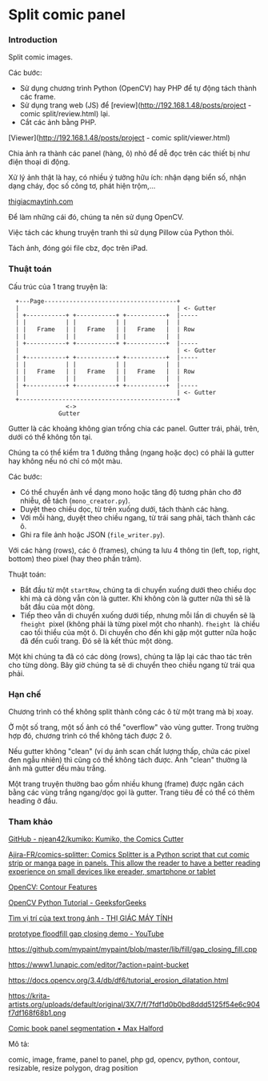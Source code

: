 # Split comic panel

### Introduction

Split comic images.

Các bước:

- Sử dụng chương trình Python (OpenCV) hay PHP để tự động tách thành các frame.
- Sử dụng trang web (JS) để [review](http://192.168.1.48/posts/project - comic split/review.html) lại.
- Cắt các ảnh bằng PHP.

[Viewer](http://192.168.1.48/posts/project - comic split/viewer.html)

Chia ảnh ra thành các panel (hàng, ô) nhỏ để dễ đọc trên các thiết bị như điện thoại di động.

Xử lý ảnh thật là hay, có nhiều ý tưởng hữu ích: nhận dạng biển số, nhận dạng cháy, đọc số công tơ, phát hiện trộm,...

[thigiacmaytinh.com](https://thigiacmaytinh.com/)

Để làm những cái đó, chúng ta nên sử dụng OpenCV.

Việc tách các khung truyện tranh thì sử dụng Pillow của Python thôi.

Tách ảnh, đóng gói file cbz, đọc trên iPad.

### Thuật toán

Cấu trúc của 1 trang truyện là:

```
  +---Page-------------------------------------+
  |                                            | <- Gutter
  | +-----------+ +-----------+ +-----------+  |-----
  | |           | |           | |           |  |
  | |   Frame   | |   Frame   | |   Frame   |  | Row
  | |           | |           | |           |  |
  | +-----------+ +-----------+ +-----------+  |-----
  |                                            | <- Gutter
  | +-----------+ +-----------+ +-----------+  |-----
  | |           | |           | |           |  |
  | |   Frame   | |   Frame   | |   Frame   |  | Row
  | |           | |           | |           |  |
  | +-----------+ +-----------+ +-----------+  |-----
  |                                            | <- Gutter
  +--------------------------------------------+
                <->
              Gutter
```

Gutter là các khoảng không gian trống chia các panel. Gutter trái, phải, trên, dưới có thể không tồn tại.

Chúng ta có thể kiểm tra 1 đường thẳng (ngang hoặc dọc) có phải là gutter hay không nếu nó chỉ có một màu.

Các bước:

- Có thể chuyển ảnh về dạng mono hoặc tăng độ tương phản cho đỡ nhiễu, dễ tách (`mono_creator.py`).
- Duyệt theo chiều dọc, từ trên xuống dưới, tách thành các hàng.
- Với mỗi hàng, duyệt theo chiều ngang, từ trái sang phải, tách thành các ô.
- Ghi ra file ảnh hoặc JSON (`file_writer.py`).

Với các hàng (rows), các ô (frames), chúng ta lưu 4 thông tin (left, top, right, bottom) theo pixel (hay theo phần trăm).

Thuật toán:

- Bắt đầu từ một `startRow`, chúng ta di chuyển xuống dưới theo chiều dọc khi mà cả dòng vẫn còn là gutter. Khi không còn là gutter nữa thì sẽ là bắt đầu của một dòng.
- Tiếp theo vẫn di chuyển xuống dưới tiếp, nhưng mỗi lần di chuyển sẽ là `fheight `pixel (không phải là từng pixel một cho nhanh). `fheight `là chiều cao tối thiểu của một ô. Di chuyển cho đến khi gặp một gutter nữa hoặc đã đến cuối trang. Đó sẽ là kết thúc một dòng.

Một khi chúng ta đã có các dòng (rows), chúng ta lặp lại các thao tác trên cho từng dòng. Bây giờ chúng ta sẽ di chuyển theo chiều ngang từ trái qua phải.

###  Hạn chế

Chương trình có thể không split thành công các ô từ một trang mà bị xoay.

Ở một số trang, một số ảnh có thể "overflow" vào vùng gutter. Trong trường hợp đó, chương trình có thể không tách được 2 ô.

Nếu gutter không "clean" (ví dụ ảnh scan chất lượng thấp, chứa các pixel đen ngẫu nhiên) thì cũng có thể không tách được. Ảnh "clean" thường là ảnh mà gutter đều màu trắng.

Một trang truyện thường bao gồm nhiều khung (frame) được ngăn cách bằng các vùng trắng ngang/dọc gọi là gutter. Trang tiêu đề có thể có thêm heading ở đầu.

### Tham khảo

[GitHub - njean42/kumiko: Kumiko, the Comics Cutter](https://github.com/njean42/kumiko)

[Ajira-FR/comics-splitter: Comics Splitter is a Python script that cut comic strip or manga page in panels. This allow the reader to have a better reading experience on small devices like ereader, smartphone or tablet](https://github.com/Ajira-FR/comics-splitter/blob/master/comics_splitter.py)

[OpenCV: Contour Features](https://docs.opencv.org/3.4/dc/dcf/tutorial_js_contour_features.html)

[OpenCV Python Tutorial - GeeksforGeeks](https://www.google.com/amp/s/www.geeksforgeeks.org/opencv-python-tutorial/amp/)

[Tìm vị trí của text trong ảnh - THỊ GIÁC MÁY TÍNH](https://thigiacmaytinh.com/tim-vi-tri-cua-text-trong-anh/)

[prototype floodfill gap closing demo - YouTube](https://www.youtube.com/watch?v=2LiAM7KVTxA)

https://github.com/mypaint/mypaint/blob/master/lib/fill/gap_closing_fill.cpp

https://www1.lunapic.com/editor/?action=paint-bucket

https://docs.opencv.org/3.4/db/df6/tutorial_erosion_dilatation.html

https://krita-artists.org/uploads/default/original/3X/7/f/7fdf1d0b0bd8ddd5125f54e6c904f7df168f68b1.png

[Comic book panel segmentation • Max Halford](https://maxhalford.github.io/blog/comic-book-panel-segmentation/)



Mô tả:

comic, image, frame, panel to panel, php gd, opencv, python, contour, resizable, resize polygon, drag position


